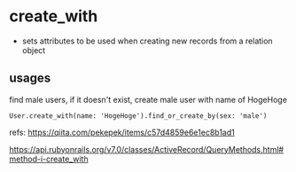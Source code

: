 # create_with

- sets attributes to be used when creating new records from a relation object

## usages

find male users, if it doesn't exist, create male user with name of HogeHoge
```
User.create_with(name: 'HogeHoge').find_or_create_by(sex: 'male')
```

refs:
https://qiita.com/pekepek/items/c57d4859e6e1ec8b1ad1

https://api.rubyonrails.org/v7.0/classes/ActiveRecord/QueryMethods.html#method-i-create_with
